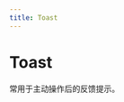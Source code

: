 ```yaml
---
title: Toast
---
```


# Toast
常用于主动操作后的反馈提示。

<ClientOnly>
<toast-demo-1></toast-demo-1>
<toast-demo-2></toast-demo-2>
<toast-demo-3></toast-demo-3>
</ClientOnly>